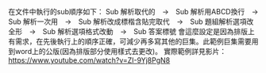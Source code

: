 在文件中執行的sub順序如下：
Sub 解析取代的　→　Sub 解析用ABCD換行　→　Sub 解析一次用　→　Sub 解析改成標楷含貼完取代　→　Sub 題組解析選項改全形　→　Sub 解析選項格式改動　→　Sub 答案標號
會這麼設定是因為排版上有需求，在先後執行上的順序正確，可減少再多寫其他的巨集。此範例巨集需要用到word上的公版(因為排版部分使用樣式去更改)。
實際範例詳見影片：https://www.youtube.com/watch?v=ZI-9Yj8PgN8
